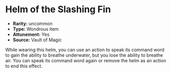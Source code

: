 
# Helm of the Slashing Fin

* **Rarity:** uncommon
* **Type:** Wondrous item
* **Attunement:** Yes
* **Source:** Vault of Magic


While wearing this helm, you can use an action to speak its command word to gain the ability to breathe underwater, but you lose the ability to breathe air. You can speak its command word again or remove the helm as an action to end this effect.
